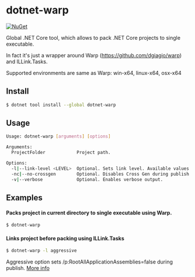 dotnet-warp
================


[![NuGet][main-nuget-badge]][main-nuget]

[main-nuget]: https://www.nuget.org/packages/dotnet-warp/
[main-nuget-badge]: https://img.shields.io/nuget/v/dotnet-warp.svg?style=flat-square&label=nuget

Global .NET Core tool, which allows to pack .NET Core projects to single executable. 

In fact it's just a wrapper around Warp (https://github.com/dgiagio/warp) and ILLink.Tasks.

Supported environments are same as Warp: win-x64, linux-x64, osx-x64

## Install


```bash
$ dotnet tool install --global dotnet-warp
```

## Usage

```bash
Usage: dotnet-warp [arguments] [options]

Arguments:
  ProjectFolder            Project path.

Options:
  -l|--link-level <LEVEL>  Optional. Sets link level. Available values: Normal, Aggressive.
  -nc|--no-crossgen        Optional. Disables Cross Gen during publish when linker is enabled. Sometimes required for linker to work. See issue: https://github.com/mono/linker/issues/314
  -v|--verbose             Optional. Enables verbose output.
```

## Examples

#### Packs project in current directory to single executable using Warp.
```bash
$ dotnet-warp 
```

#### Links project before packing using ILLink.Tasks
```bash
$ dotnet-warp -l aggressive
```

Aggressive option sets /p:RootAllApplicationAssemblies=false during publish. [More info](https://github.com/mono/linker/blob/fbe310a0c018ddcd701fe9ff91aa61ec6c026221/corebuild/README.md#options) 
